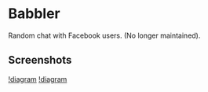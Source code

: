 # Babbler

Random chat with Facebook users. (No longer maintained).

## Screenshots

[!diagram](https://raw.github.com/st3redstripe/babbler/master/assets/ss_1.png)
[!diagram](https://raw.github.com/st3redstripe/babbler/master/assets/ss_2.png)
